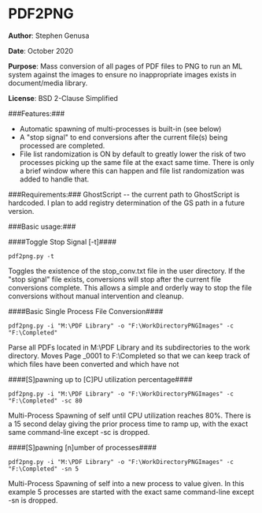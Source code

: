 # PDF2PNG

**Author**: Stephen Genusa

**Date**: October 2020

**Purpose**: Mass conversion of all pages of PDF files to PNG to run an ML system against the images to ensure no inappropriate images exists in document/media library.

**License**: BSD 2-Clause Simplified

###Features:###

- Automatic spawning of multi-processes is built-in (see below)
- A "stop signal" to end conversions after the current file(s) being processed are completed.
- File list randomization is ON by default to greatly lower the risk of two processes picking up the same file at the exact same time. There is only a brief window where this can happen and file list randomization was added to handle that. 
         
###Requirements:###
GhostScript -- the current path to GhostScript is hardcoded. I plan to add registry determination of the GS path in a future version.

###Basic usage:###

####Toggle Stop Signal [-t]####

    pdf2png.py -t
    
Toggles the existence of the stop_conv.txt file in the user directory. If the "stop signal" file exists, conversions will stop after the current file conversions complete. This allows a simple and orderly way to stop the file conversions without manual intervention and cleanup.  

####Basic Single Process File Conversion####
    
    pdf2png.py -i "M:\PDF Library" -o "F:\WorkDirectoryPNGImages" -c "F:\Completed"

Parse all PDFs located in M:\PDF Library and its subdirectories to the work directory. Moves Page _0001 to F:\Completed so that we can keep track of which files have been converted and which have not   
        
####[S]pawning up to [C]PU utilization percentage####

    pdf2png.py -i "M:\PDF Library" -o "F:\WorkDirectoryPNGImages" -c "F:\Completed" -sc 80

Multi-Process Spawning of self until CPU utilization reaches 80%. There is a 15 second delay giving the prior process time to ramp up, with the exact same command-line except -sc is dropped.

####[S]pawning [n]umber of processes####
    
    pdf2png.py -i "M:\PDF Library" -o "F:\WorkDirectoryPNGImages" -c "F:\Completed" -sn 5

Multi-Process Spawning of self into a new process to value given. In this example 5 processes are started with the exact same command-line except -sn is dropped.
    
